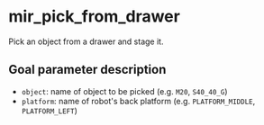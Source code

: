 # mir_pick_from_drawer

Pick an object from a drawer and stage it.

## Goal parameter description

- `object`: name of object to be picked (e.g. `M20`, `S40_40_G`)
- `platform`: name of robot's back platform (e.g. `PLATFORM_MIDDLE`, `PLATFORM_LEFT`)
